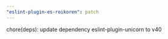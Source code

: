 ```yaml
---
"eslint-plugin-es-roikoren": patch
---
```


chore(deps): update dependency eslint-plugin-unicorn to v40
